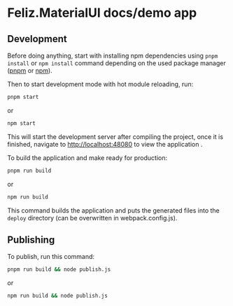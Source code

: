 # Feliz.MaterialUI docs/demo app


## Development

Before doing anything, start with installing npm dependencies using `pnpm install` or `npm install` command depending on the used package manager ([pnpm](https://pnpm.io) or [npm](https://www.npmjs.com/package/npm)).

Then to start development mode with hot module reloading, run:
```bash
pnpm start
```
or
```bash
npm start
```
This will start the development server after compiling the project, once it is finished, navigate to [http://localhost:48080](http://localhost:48080) to view the application .

To build the application and make ready for production:
```bash
pnpm run build
```
or
```bash
npm run build
```
This command builds the application and puts the generated files into the `deploy` directory (can be overwritten in webpack.config.js).

<!--### Tests

The template includes a test project that ready to go which you can either run in the browser in watch mode or run in the console using node.js and mocha. To run the tests in watch mode:
```
npm run test:live
```
This command starts a development server for the test application and makes it available at http://localhost:8085.

To run the tests using the command line and of course in your CI server, you have to use the mocha test runner which doesn't use the browser but instead runs the code using node.js:
```
npm test
```-->

Publishing
----------

To publish, run this command:

```bash
pnpm run build && node publish.js
```
or
```bash
npm run build && node publish.js
```
